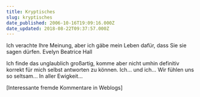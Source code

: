```yaml
---
title: Kryptisches
slug: kryptisches
date_published: 2006-10-16T19:09:16.000Z
date_updated: 2018-08-22T09:37:57.000Z
---
```


Ich verachte Ihre Meinung, aber ich gäbe mein Leben dafür, dass Sie sie sagen dürfen.
Evelyn Beatrice Hall

Ich finde das unglaublich großartig, komme aber nicht umhin definitiv korrekt für mich selbst antworten zu können. Ich... und ich... Wir fühlen uns so seltsam... In aller Ewigkeit...

[Interessante fremde Kommentare in Weblogs]

